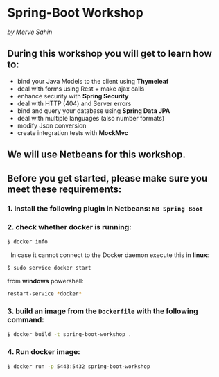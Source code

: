 # Spring-Boot Workshop
_by Merve Sahin_

## During this workshop you will get to learn how to:
- bind your Java Models to the client using **Thymeleaf**
- deal with forms using Rest + make ajax calls
- enhance security with **Spring Security**
- deal with HTTP (404) and Server errors
- bind and query your database using **Spring Data JPA**
- deal with multiple languages (also number formats)
- modify Json conversion
- create integration tests with **MockMvc**

## We will use Netbeans for this workshop.
## Before you get started, please make sure you meet these requirements:

### 1. Install the following plugin in Netbeans: `NB Spring Boot`
### 2. check whether docker is running:  
```bash
$ docker info
```
   In case it cannot connect to the Docker daemon execute this in **linux**:   
```bash
$ sudo service docker start
```   
   from **windows** powershell:    
```bash
restart-service *docker*
```   
   
### 3. build an image from the `Dockerfile` with the following command:    
```bash
$ docker build -t spring-boot-workshop .
```   
### 4. Run docker image:    
```bash
$ docker run -p 5443:5432 spring-boot-workshop
```

